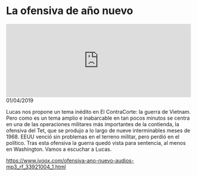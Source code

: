 # La ofensiva de año nuevo
<iframe id='audio_88903085' frameborder='0' allowfullscreen='' scrolling='no' height='200' style='width:100%;' src='https://www.ivoox.com/player_ej_33921004_6_1.html' loading='lazy'></iframe>01/04/2019

Lucas nos propone un tema inédito en El ContraCorte: la guerra de Vietnam. Pero como es un tema amplio e inabarcable en tan pocos minutos se centra en una de las operaciones militares más importantes de la contienda, la ofensiva del Tet, que se produjo a lo largo de nueve interminables meses de 1968. EEUU venció sin problemas en el terreno militar, pero perdió en el político. Tras esta ofensiva la guerra quedó vista para sentencia, al menos en Washington. Vamos a escuchar a Lucas.

https://www.ivoox.com/ofensiva-ano-nuevo-audios-mp3_rf_33921004_1.html
